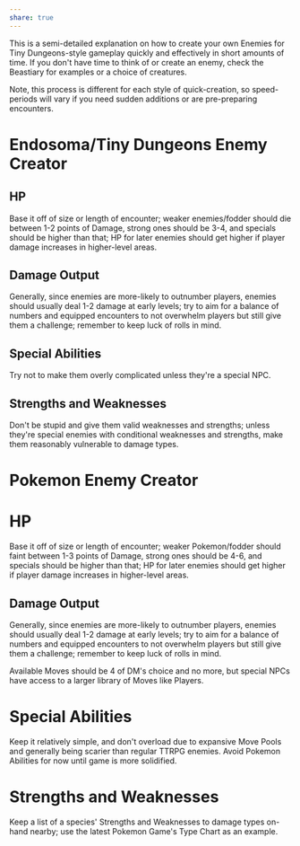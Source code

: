 ```yaml
---
share: true
---
```

This is a semi-detailed explanation on how to create your own Enemies for Tiny Dungeons-style gameplay quickly and effectively in short amounts of time. If you don't have time to think of or create an enemy, check the Beastiary for examples or a choice of creatures.

Note, this process is different for each style of quick-creation, so speed-periods will vary if you need sudden additions or are pre-preparing encounters.
# Endosoma/Tiny Dungeons Enemy Creator

## HP
Base it off of size or length of encounter; weaker enemies/fodder should die between 1-2 points of Damage, strong ones should be 3-4, and specials should be higher than that; HP for later enemies should get higher if player damage increases in higher-level areas.
## Damage Output
Generally, since enemies are more-likely to outnumber players, enemies should usually deal 1-2 damage at early levels; try to aim for a balance of numbers and equipped encounters to not overwhelm players but still give them a challenge; remember to keep luck of rolls in mind.
## Special Abilities
Try not to make them overly complicated unless they're a special NPC.
## Strengths and Weaknesses
Don't be stupid and give them valid weaknesses and strengths; unless they're special enemies with conditional weaknesses and strengths, make them reasonably vulnerable to damage types.

# Pokemon Enemy Creator

# HP
Base it off of size or length of encounter; weaker Pokemon/fodder should faint between 1-3 points of Damage, strong ones should be 4-6, and specials should be higher than that; HP for later enemies should get higher if player damage increases in higher-level areas.
## Damage Output
Generally, since enemies are more-likely to outnumber players, enemies should usually deal 1-2 damage at early levels; try to aim for a balance of numbers and equipped encounters to not overwhelm players but still give them a challenge; remember to keep luck of rolls in mind.

Available Moves should be 4 of DM's choice and no more, but special NPCs have access to a larger library of Moves like Players.
# Special Abilities
Keep it relatively simple, and don't overload due to expansive Move Pools and generally being scarier than regular TTRPG enemies. Avoid Pokemon Abilities for now until game is more solidified.
# Strengths and Weaknesses
Keep a list of a species' Strengths and Weaknesses to damage types on-hand nearby; use the latest Pokemon Game's Type Chart as an example.